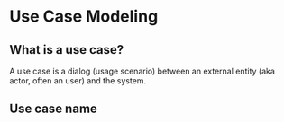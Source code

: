 # Use Case Modeling

## What is a use case?

A use case is a dialog (usage scenario) between an external entity (aka actor, often an user) and the system.

## Use case name



